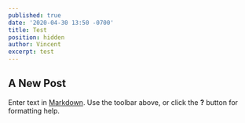 ```yaml
---
published: true
date: '2020-04-30 13:50 -0700'
title: Test
position: hidden
author: Vincent
excerpt: test
---
```

## A New Post

Enter text in [Markdown](http://daringfireball.net/projects/markdown/). Use the toolbar above, or click the **?** button for formatting help.
